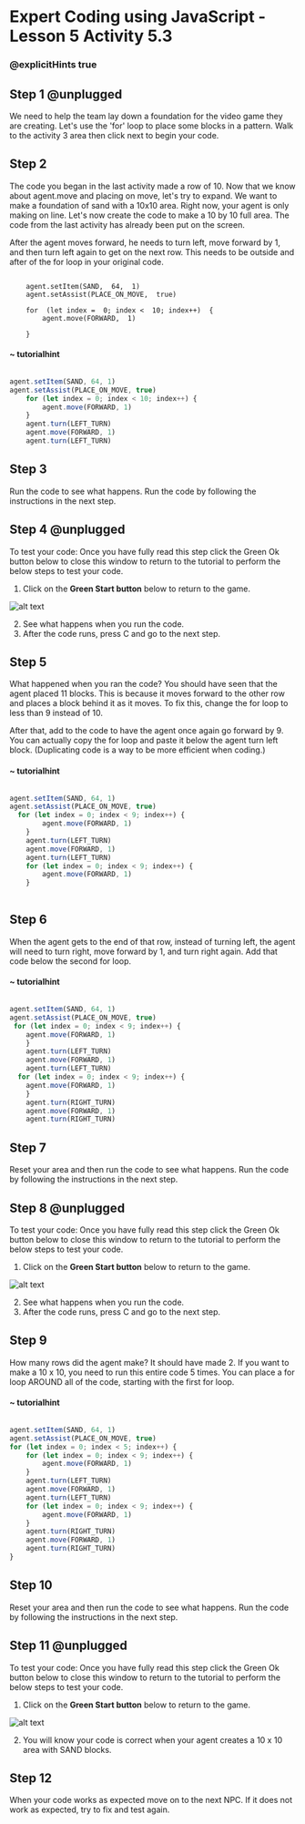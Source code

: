 # Expert Coding using JavaScript - Lesson 5 Activity 5.3
### @explicitHints true

  

## Step 1 @unplugged

  We need to help the team lay down a foundation for the video game they are creating. Let's use the 'for' loop to place some blocks in a pattern. Walk to the activity 3 area then click next to begin your code.



## Step 2

The code you began in the last activity made a row of 10.  Now that we know about agent.move and placing on move, let's try to expand. We want to make a foundation of sand with a 10x10 area. Right now, your agent is only making on line. Let's now create the code to make a 10 by 10 full area. The code from the last activity has already been put on the screen. 

After the agent moves forward, he needs to turn left,  move forward by 1, and then turn left again to get on the next row.  This needs to be outside and after of the for loop in your original code. 
  
```template

    agent.setItem(SAND,  64,  1)
    agent.setAssist(PLACE_ON_MOVE,  true)
    
    for  (let index =  0; index <  10; index++)  {
        agent.move(FORWARD,  1)
    
    }

```

#### ~ tutorialhint
```javascript

agent.setItem(SAND, 64, 1)
agent.setAssist(PLACE_ON_MOVE, true)
    for (let index = 0; index < 10; index++) {
        agent.move(FORWARD, 1)
    }
    agent.turn(LEFT_TURN)
    agent.move(FORWARD, 1)
    agent.turn(LEFT_TURN)

```


## Step 3

Run the code to see what happens.  Run the code by following the instructions in the next step.


## Step 4 @unplugged
To test your code:
Once you have fully read this step click the Green Ok button below to close this window to return to the tutorial to perform the below steps to test your code.

1. Click on the **Green Start button** below to return to the game.

  
![alt text](https://expertjs.codingcredentials.com/Lesson1/1.1/1.JPG?raw=true  "Start")
  
  
2.  See what happens when you run the code.
3.  After the code runs, press C and go to the next step. 


## Step 5 

What happened when you ran the code?  You should have seen that the agent placed 11 blocks. This is because it moves forward to the other row and places a block behind it as it moves. 
To fix this, change the for loop to less than 9 instead of 10. 

After that, add to the code to have the agent once again go forward by 9.  You can actually copy the for loop and paste it below the agent turn left block.  (Duplicating code is a way to be more efficient when coding.)


#### ~ tutorialhint
```javascript

agent.setItem(SAND, 64, 1)
agent.setAssist(PLACE_ON_MOVE, true)
  for (let index = 0; index < 9; index++) {
        agent.move(FORWARD, 1)
    }
    agent.turn(LEFT_TURN)
    agent.move(FORWARD, 1)
    agent.turn(LEFT_TURN)
    for (let index = 0; index < 9; index++) {
        agent.move(FORWARD, 1)
    }
    
```

## Step 6

When the agent gets to the end of that row, instead of turning left, the agent will need to turn right, move forward by 1, and turn right again.  Add that code below the second for loop. 


#### ~ tutorialhint
```javascript

agent.setItem(SAND, 64, 1)
agent.setAssist(PLACE_ON_MOVE, true)
 for (let index = 0; index < 9; index++) {
    agent.move(FORWARD, 1)
    }
    agent.turn(LEFT_TURN)
    agent.move(FORWARD, 1)
    agent.turn(LEFT_TURN)
  for (let index = 0; index < 9; index++) {
    agent.move(FORWARD, 1)
    }
    agent.turn(RIGHT_TURN)
    agent.move(FORWARD, 1)
    agent.turn(RIGHT_TURN)

```

## Step 7

Reset your area and then run the code to see what happens.  Run the code by following the instructions in the next step.


## Step 8 @unplugged
To test your code:
Once you have fully read this step click the Green Ok button below to close this window to return to the tutorial to perform the below steps to test your code.

1. Click on the **Green Start button** below to return to the game.

  
![alt text](https://expertjs.codingcredentials.com/Lesson1/1.1/1.JPG?raw=true  "Start")
  
  
2.  See what happens when you run the code.
3.  After the code runs, press C and go to the next step. 



## Step 9
How many rows did the agent make?  It should have made 2.  If you want to make a 10 x 10, you need to run this entire code 5 times.  You can place a for loop AROUND all of the code, starting with the first for loop. 


#### ~ tutorialhint
```javascript

agent.setItem(SAND, 64, 1)
agent.setAssist(PLACE_ON_MOVE, true)
for (let index = 0; index < 5; index++) {
    for (let index = 0; index < 9; index++) {
        agent.move(FORWARD, 1)
    }
    agent.turn(LEFT_TURN)
    agent.move(FORWARD, 1)
    agent.turn(LEFT_TURN)
    for (let index = 0; index < 9; index++) {
        agent.move(FORWARD, 1)
    }
    agent.turn(RIGHT_TURN)
    agent.move(FORWARD, 1)
    agent.turn(RIGHT_TURN)
}
```
## Step 10

Reset your area and then run the code to see what happens.  Run the code by following the instructions in the next step.


## Step 11 @unplugged
To test your code:
Once you have fully read this step click the Green Ok button below to close this window to return to the tutorial to perform the below steps to test your code.

1. Click on the **Green Start button** below to return to the game.

  
![alt text](https://expertjs.codingcredentials.com/Lesson1/1.1/1.JPG?raw=true  "Start")
  
2. You will know your code is correct when your agent creates a 10 x 10 area with SAND blocks. 

## Step 12

When your code works as expected move on to the next NPC.
If it does not work as expected, try to fix and test again.